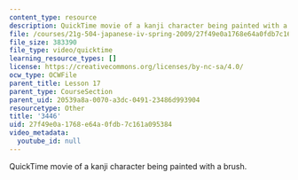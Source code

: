 ```yaml
---
content_type: resource
description: QuickTime movie of a kanji character being painted with a brush.
file: /courses/21g-504-japanese-iv-spring-2009/27f49e0a1768e64a0fdb7c161a095384_3446.mov
file_size: 383390
file_type: video/quicktime
learning_resource_types: []
license: https://creativecommons.org/licenses/by-nc-sa/4.0/
ocw_type: OCWFile
parent_title: Lesson 17
parent_type: CourseSection
parent_uid: 20539a8a-0070-a3dc-0491-23486d993904
resourcetype: Other
title: '3446'
uid: 27f49e0a-1768-e64a-0fdb-7c161a095384
video_metadata:
  youtube_id: null
---
```

QuickTime movie of a kanji character being painted with a brush.